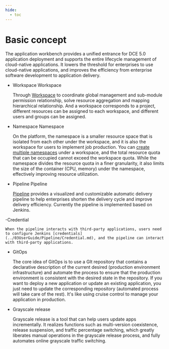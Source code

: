 ```yaml
---
hide:
  - toc
---
```


# Basic concept

The application workbench provides a unified entrance for DCE 5.0 application deployment and supports the entire lifecycle management of cloud-native applications.
It lowers the threshold for enterprises to use cloud-native applications, and improves the efficiency from enterprise software development to application delivery.

- Workspace Workspace

    Through [Workspace](../../ghippo/user-guide/workspace/ws-folder.md) to coordinate global management and sub-module permission relationship, solve resource aggregation and mapping hierarchical relationship.
    And a workspace corresponds to a project, different resources can be assigned to each workspace, and different users and groups can be assigned.

- Namespace Namespace

    On the platform, the namespace is a smaller resource space that is isolated from each other under the workspace, and it is also the workspace for users to implement job production.
    You can [create multiple namespaces](../../kpanda/07UserGuide/Namespaces/createtens.md) under a workspace, and the total resource quota that can be occupied cannot exceed the workspace quota.
    While the namespace divides the resource quota in a finer granularity, it also limits the size of the container (CPU, memory) under the namespace, effectively improving resource utilization.

- Pipeline Pipeline

    [Pipeline](../02QuickStart/deploypipline.md) provides a visualized and customizable automatic delivery pipeline to help enterprises shorten the delivery cycle and improve delivery efficiency. Currently the pipeline is implemented based on Jenkins.

-Credential

    When the pipeline interacts with third-party applications, users need to configure Jenkins [credentials](../03UserGuide/Pipeline/Credential.md), and the pipeline can interact with third-party applications.

- GitOps

    The core idea of ​​GitOps is to use a GIt repository that contains a declarative description of the current desired (production environment infrastructure) and automate the process to ensure that the production environment is consistent with the desired state in the repository.
    If you want to deploy a new application or update an existing application, you just need to update the corresponding repository (automated process will take care of the rest). It's like using cruise control to manage your application in production.

- Grayscale release

    Grayscale release is a tool that can help users update apps incrementally. It realizes functions such as multi-version coexistence, release suspension, and traffic percentage switching, which greatly liberates manual operations in the grayscale release process, and fully automates online grayscale traffic switching.